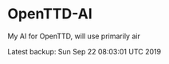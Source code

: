 # OpenTTD-AI
My AI for OpenTTD, will use primarily air

Latest backup: Sun Sep 22 08:03:01 UTC 2019
